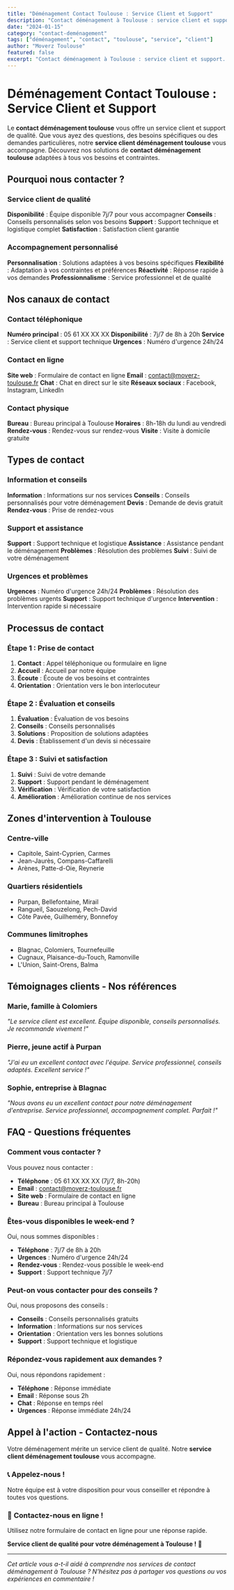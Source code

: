 ```yaml
---
title: "Déménagement Contact Toulouse : Service Client et Support"
description: "Contact déménagement à Toulouse : service client et support. Équipe disponible, conseils personnalisés, accompagnement complet. Contactez-nous."
date: "2024-01-15"
category: "contact-deménagement"
tags: ["déménagement", "contact", "toulouse", "service", "client"]
author: "Moverz Toulouse"
featured: false
excerpt: "Contact déménagement à Toulouse : service client et support. Équipe disponible, conseils personnalisés, accompagnement complet."
---
```


# Déménagement Contact Toulouse : Service Client et Support

Le **contact déménagement toulouse** vous offre un service client et support de qualité. Que vous ayez des questions, des besoins spécifiques ou des demandes particulières, notre **service client déménagement toulouse** vous accompagne. Découvrez nos solutions de **contact déménagement toulouse** adaptées à tous vos besoins et contraintes.

## Pourquoi nous contacter ?

### Service client de qualité

**Disponibilité** : Équipe disponible 7j/7 pour vous accompagner
**Conseils** : Conseils personnalisés selon vos besoins
**Support** : Support technique et logistique complet
**Satisfaction** : Satisfaction client garantie

### Accompagnement personnalisé

**Personnalisation** : Solutions adaptées à vos besoins spécifiques
**Flexibilité** : Adaptation à vos contraintes et préférences
**Réactivité** : Réponse rapide à vos demandes
**Professionnalisme** : Service professionnel et de qualité

## Nos canaux de contact

### Contact téléphonique

**Numéro principal** : 05 61 XX XX XX
**Disponibilité** : 7j/7 de 8h à 20h
**Service** : Service client et support technique
**Urgences** : Numéro d'urgence 24h/24

### Contact en ligne

**Site web** : Formulaire de contact en ligne
**Email** : contact@moverz-toulouse.fr
**Chat** : Chat en direct sur le site
**Réseaux sociaux** : Facebook, Instagram, LinkedIn

### Contact physique

**Bureau** : Bureau principal à Toulouse
**Horaires** : 8h-18h du lundi au vendredi
**Rendez-vous** : Rendez-vous sur rendez-vous
**Visite** : Visite à domicile gratuite

## Types de contact

### Information et conseils

**Information** : Informations sur nos services
**Conseils** : Conseils personnalisés pour votre déménagement
**Devis** : Demande de devis gratuit
**Rendez-vous** : Prise de rendez-vous

### Support et assistance

**Support** : Support technique et logistique
**Assistance** : Assistance pendant le déménagement
**Problèmes** : Résolution des problèmes
**Suivi** : Suivi de votre déménagement

### Urgences et problèmes

**Urgences** : Numéro d'urgence 24h/24
**Problèmes** : Résolution des problèmes urgents
**Support** : Support technique d'urgence
**Intervention** : Intervention rapide si nécessaire

## Processus de contact

### Étape 1 : Prise de contact

1. **Contact** : Appel téléphonique ou formulaire en ligne
2. **Accueil** : Accueil par notre équipe
3. **Écoute** : Écoute de vos besoins et contraintes
4. **Orientation** : Orientation vers le bon interlocuteur

### Étape 2 : Évaluation et conseils

1. **Évaluation** : Évaluation de vos besoins
2. **Conseils** : Conseils personnalisés
3. **Solutions** : Proposition de solutions adaptées
4. **Devis** : Établissement d'un devis si nécessaire

### Étape 3 : Suivi et satisfaction

1. **Suivi** : Suivi de votre demande
2. **Support** : Support pendant le déménagement
3. **Vérification** : Vérification de votre satisfaction
4. **Amélioration** : Amélioration continue de nos services

## Zones d'intervention à Toulouse

### Centre-ville
- Capitole, Saint-Cyprien, Carmes
- Jean-Jaurès, Compans-Caffarelli
- Arènes, Patte-d-Oie, Reynerie

### Quartiers résidentiels
- Purpan, Bellefontaine, Mirail
- Rangueil, Saouzelong, Pech-David
- Côte Pavée, Guilheméry, Bonnefoy

### Communes limitrophes
- Blagnac, Colomiers, Tournefeuille
- Cugnaux, Plaisance-du-Touch, Ramonville
- L'Union, Saint-Orens, Balma

## Témoignages clients - Nos références

### Marie, famille à Colomiers
*"Le service client est excellent. Équipe disponible, conseils personnalisés. Je recommande vivement !"*

### Pierre, jeune actif à Purpan
*"J'ai eu un excellent contact avec l'équipe. Service professionnel, conseils adaptés. Excellent service !"*

### Sophie, entreprise à Blagnac
*"Nous avons eu un excellent contact pour notre déménagement d'entreprise. Service professionnel, accompagnement complet. Parfait !"*

## FAQ - Questions fréquentes

### Comment vous contacter ?

Vous pouvez nous contacter :
- **Téléphone** : 05 61 XX XX XX (7j/7, 8h-20h)
- **Email** : contact@moverz-toulouse.fr
- **Site web** : Formulaire de contact en ligne
- **Bureau** : Bureau principal à Toulouse

### Êtes-vous disponibles le week-end ?

Oui, nous sommes disponibles :
- **Téléphone** : 7j/7 de 8h à 20h
- **Urgences** : Numéro d'urgence 24h/24
- **Rendez-vous** : Rendez-vous possible le week-end
- **Support** : Support technique 7j/7

### Peut-on vous contacter pour des conseils ?

Oui, nous proposons des conseils :
- **Conseils** : Conseils personnalisés gratuits
- **Information** : Informations sur nos services
- **Orientation** : Orientation vers les bonnes solutions
- **Support** : Support technique et logistique

### Répondez-vous rapidement aux demandes ?

Oui, nous répondons rapidement :
- **Téléphone** : Réponse immédiate
- **Email** : Réponse sous 2h
- **Chat** : Réponse en temps réel
- **Urgences** : Réponse immédiate 24h/24

## Appel à l'action - Contactez-nous

Votre déménagement mérite un service client de qualité. Notre **service client déménagement toulouse** vous accompagne.

### 📞 **Appelez-nous !**

Notre équipe est à votre disposition pour vous conseiller et répondre à toutes vos questions.

### 💬 **Contactez-nous en ligne !**

Utilisez notre formulaire de contact en ligne pour une réponse rapide.

**Service client de qualité pour votre déménagement à Toulouse !** 🚚

---

*Cet article vous a-t-il aidé à comprendre nos services de contact déménagement à Toulouse ? N'hésitez pas à partager vos questions ou vos expériences en commentaire !*
